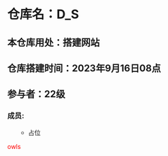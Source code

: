 # 仓库名：D_S
## 本仓库用处：搭建网站
## 仓库搭建时间：2023年9月16日08点
## 参与者：22级
### 成员: 


<ul>
  <ul>
    <li style="color:'red'">占位</li>
  </ul>
</ul>
<font color=red>owls</font>

